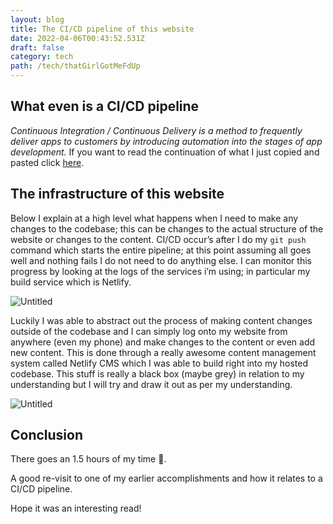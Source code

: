 ```yaml
---
layout: blog
title: The CI/CD pipeline of this website
date: 2022-04-06T00:43:52.531Z
draft: false
category: tech
path: /tech/thatGirlGotMeFdUp
---
```


## What even is a CI/CD pipeline



*Continuous Integration / Continuous Delivery is a method to frequently deliver apps to customers by introducing automation into the stages of app development.* If you want to read the continuation of what I just copied and pasted click [here](https://www.redhat.com/en/topics/devops/what-is-ci-cd).



## The infrastructure of this website

Below I explain at a high level what happens when I need to make any changes to the codebase; this can be changes to the actual structure of the website or changes to the content. CI/CD occur’s after I do my `git push` command which starts the entire pipeline; at this point assuming all goes well and nothing fails I do not need to do anything else. I can monitor this progress by looking at the logs of the services i’m using; in particular my build service which is Netlify.



![Untitled](https://s3.us-west-2.amazonaws.com/secure.notion-static.com/c8f6c7e8-f8d0-4c1f-ab2f-97e4f3a0d7e8/Untitled.png?X-Amz-Algorithm=AWS4-HMAC-SHA256&X-Amz-Content-Sha256=UNSIGNED-PAYLOAD&X-Amz-Credential=AKIAT73L2G45EIPT3X45%2F20220406%2Fus-west-2%2Fs3%2Faws4_request&X-Amz-Date=20220406T011028Z&X-Amz-Expires=86400&X-Amz-Signature=6f91474b833bf7165ac780244a282e0596189e2961eb2da3b4b22c6a7e94f444&X-Amz-SignedHeaders=host&response-content-disposition=filename%20%3D%22Untitled.png%22&x-id=GetObject)



Luckily I was able to abstract out the process of making content changes outside of the codebase and I can simply log onto my website from anywhere (even my phone) and make changes to the content or even add new content. This is done through a really awesome content management system called Netlify CMS which I was able to build right into my hosted codebase. This stuff is really a black box (maybe grey) in relation to my understanding but I will try and draw it out as per my understanding.



![Untitled](https://s3.us-west-2.amazonaws.com/secure.notion-static.com/9184d7bc-71ac-4375-b9a4-9641068a2dd3/Untitled.png?X-Amz-Algorithm=AWS4-HMAC-SHA256&X-Amz-Content-Sha256=UNSIGNED-PAYLOAD&X-Amz-Credential=AKIAT73L2G45EIPT3X45%2F20220406%2Fus-west-2%2Fs3%2Faws4_request&X-Amz-Date=20220406T011049Z&X-Amz-Expires=86400&X-Amz-Signature=a6deeff5742849ecdb8048d6f5419b1161a1b3d85126be7f425b0b41e512df43&X-Amz-SignedHeaders=host&response-content-disposition=filename%20%3D%22Untitled.png%22&x-id=GetObject)



## Conclusion

There goes an 1.5 hours of my time 🙂. 

A good re-visit to one of my earlier accomplishments and how it relates to a CI/CD pipeline.

Hope it was an interesting read!